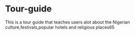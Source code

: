 # Tour-guide
This is a tour guide that teaches users alot about the Nigerian culture,festivals,popular hotels and religious places65
